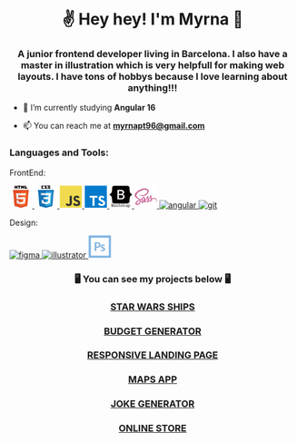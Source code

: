 <h1 align="center">✌️ Hey hey! I'm Myrna 🌺</h1> 
<h3 align="center">A junior frontend developer living in Barcelona. I also have a master in illustration which is very helpfull for making web layouts. I have tons of hobbys because I love learning about anything!!!</h3>

- 🌱 I’m currently studying **Angular 16**

- 📫 You can reach me at **myrnapt96@gmail.com**

<p align="left">
</p>

<h3 align="left">Languages and Tools:</h3>
<p> FrontEnd: </p>
<a href="https://www.w3.org/html/" target="_blank" rel="noreferrer"> <img src="https://raw.githubusercontent.com/devicons/devicon/master/icons/html5/html5-original-wordmark.svg" alt="html5" width="40" height="40"/> </a>
<a href="https://www.w3schools.com/css/" target="_blank" rel="noreferrer"> <img src="https://raw.githubusercontent.com/devicons/devicon/master/icons/css3/css3-original-wordmark.svg" alt="css3" width="40" height="40"/> </a>
<a href="https://developer.mozilla.org/en-US/docs/Web/JavaScript" target="_blank" rel="noreferrer"> <img src="https://raw.githubusercontent.com/devicons/devicon/master/icons/javascript/javascript-original.svg" alt="javascript" width="40" height="40"/> </a> 
<a href="https://www.typescriptlang.org/" target="_blank" rel="noreferrer"> <img src="https://raw.githubusercontent.com/devicons/devicon/master/icons/typescript/typescript-original.svg" alt="typescript" width="40" height="40"/> </a>
<a href="https://getbootstrap.com" target="_blank" rel="noreferrer"> <img src="https://raw.githubusercontent.com/devicons/devicon/master/icons/bootstrap/bootstrap-plain-wordmark.svg" alt="bootstrap" width="40" height="40"/> </a> 
<a href="https://sass-lang.com" target="_blank" rel="noreferrer"> <img src="https://raw.githubusercontent.com/devicons/devicon/master/icons/sass/sass-original.svg" alt="sass" width="40" height="40"/> </a> 
<a href="https://angular.io" target="_blank" rel="noreferrer"> <img src="https://angular.io/assets/images/logos/angular/angular.svg" alt="angular" width="40" height="40"/> </a> 
<a href="https://git-scm.com/" target="_blank" rel="noreferrer"> <img src="https://www.vectorlogo.zone/logos/git-scm/git-scm-icon.svg" alt="git" width="40" height="40"/> </a>
<p></p>
<p> Design: </p>
<a href="https://www.figma.com/" target="_blank" rel="noreferrer"> <img src="https://www.vectorlogo.zone/logos/figma/figma-icon.svg" alt="figma" width="40" height="40"/> </a>
<a href="https://www.adobe.com/in/products/illustrator.html" target="_blank" rel="noreferrer"> <img src="https://www.vectorlogo.zone/logos/adobe_illustrator/adobe_illustrator-icon.svg" alt="illustrator" width="40" height="40"/> </a> 
<a href="https://www.photoshop.com/en" target="_blank" rel="noreferrer"> <img src="https://raw.githubusercontent.com/devicons/devicon/master/icons/photoshop/photoshop-line.svg" alt="photoshop" width="40" height="40"/> </a> 


<h3 align="center">🖥️ You can see my projects below 🖥️</h3> 

### <div align="center">[STAR WARS SHIPS](https://star-wars-one-livid.vercel.app/home)</div>  
  

### <div align="center">[BUDGET GENERATOR](https://sprint-7.vercel.app/)</div>  
  

### <div align="center">[RESPONSIVE LANDING PAGE](https://landing-page-blue-mu.vercel.app/)</div>  
  

### <div align="center">[MAPS APP](https://maps-app-pied.vercel.app/maps/fullscreen)</div>  


### <div align="center">[JOKE GENERATOR](https://joke-generator-jet.vercel.app/)</div>  
  

### <div align="center">[ONLINE STORE](https://sprint-3-zeta.vercel.app/)</div>  
  






